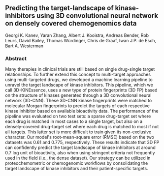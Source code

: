 ## Predicting the target-landscape of kinase-inhibitors using 3D convolutional neural network on densely covered chemogenomics data
Georgi K. Kanev, Yaran Zhang, Albert J. Kooistra, Andreas Bender, Rob Leurs, David Bailey, Thomas Würdinger, Chris de Graaf, Iwan J.P. de Esch, Bart A. Westerman

### Abstract
Many therapies in clinical trials are still based on single drug-single target relationships. To further extend this concept to multi-target approaches using multi-targeted drugs, we developed a machine learning pipeline to unravel the target landscape of kinase inhibitors. This pipeline, which we call 3D-KINEssence, uses a new type of protein fingerprints (3D FP) based on the structure of kinases generated through a 3D convolutional neural network (3D-CNN). These 3D-CNN kinase fingerprints were matched to molecular Morgan fingerprints to predict the targets of each respective kinase inhibitor based on available bioactivity data. The performance of the pipeline was evaluated on two test sets: a sparse drug-target set where each drug is matched in most cases to a single target, but also on a densely-covered drug-target set where each drug is matched to most if not all targets. This latter set is more difficult to train given its non-exclusive character. Our model's root-mean-square error (RMSE) based on the two datasets was 0.61 and 0.775, respectively. These results indicate that 3D FP can confidently predict the target landscape of kinase inhibitors at around 0.7 log unit of bioactivity, also when using stringent criteria not frequently used in the field (i.e., the dense dataset). Our strategy can be utilized in proteochemometric or chemogenomic workflows by consolidating the target landscape of kinase inhibitors and their patient-specific targets.
